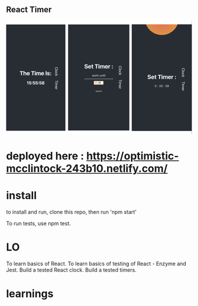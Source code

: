 ## React Timer 

![React-clock-timer](https://github.com/HuxleyM/React_timer/blob/master/react-clock-timer.png)

# deployed here : https://optimistic-mcclintock-243b10.netlify.com/

# install
  to install and run, 
  clone this repo,
  then run 'npm start' 
  
  To run tests, use npm test.

# LO 

   To learn basics of React.
   To learn basics of testing of React - Enzyme and Jest. 
   Build a tested React clock. 
   Build a tested timers.

# learnings
